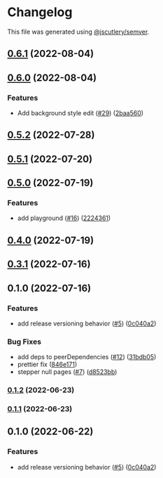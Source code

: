 # Changelog

This file was generated using [@jscutlery/semver](https://github.com/jscutlery/semver).

## [0.6.1](https://github.com/Samelogic/microsurveys/compare/react-microsurveys-client-0.6.0...react-microsurveys-client-0.6.1) (2022-08-04)

## [0.6.0](https://github.com/Samelogic/microsurveys/compare/react-microsurveys-client-0.5.2...react-microsurveys-client-0.6.0) (2022-08-04)

### Features

- Add background style edit ([#29](https://github.com/Samelogic/microsurveys/issues/29)) ([2baa560](https://github.com/Samelogic/microsurveys/commit/2baa560b2788df9298115c4fba0e4bbdacb84b7a))

## [0.5.2](https://github.com/Samelogic/microsurveys/compare/react-microsurveys-client-0.5.1...react-microsurveys-client-0.5.2) (2022-07-28)

## [0.5.1](https://github.com/Samelogic/microsurveys/compare/react-microsurveys-client-0.5.0...react-microsurveys-client-0.5.1) (2022-07-20)

## [0.5.0](https://github.com/Samelogic/microsurveys/compare/react-microsurveys-client-0.4.0...react-microsurveys-client-0.5.0) (2022-07-19)

### Features

- add playground ([#16](https://github.com/Samelogic/microsurveys/issues/16)) ([2224361](https://github.com/Samelogic/microsurveys/commit/2224361fdeb09fbc8f41226b6f07c8c12d09dd95))

## [0.4.0](https://github.com/Samelogic/microsurveys/compare/react-microsurveys-client-0.3.1...react-microsurveys-client-0.4.0) (2022-07-19)

## [0.3.1](https://github.com/Samelogic/microsurveys/compare/react-microsurveys-client-0.3.0...react-microsurveys-client-0.3.1) (2022-07-16)

## 0.1.0 (2022-07-16)

### Features

- add release versioning behavior ([#5](https://github.com/Samelogic/microsurveys/issues/5)) ([0c040a2](https://github.com/Samelogic/microsurveys/commit/0c040a28f3c88f03e3c2d48bf1cc5ca0d0145d9a))

### Bug Fixes

- add deps to peerDependencies ([#12](https://github.com/Samelogic/microsurveys/issues/12)) ([31bdb05](https://github.com/Samelogic/microsurveys/commit/31bdb05076e25a2daab019dafdc6d5529ab6e293))
- prettier fix ([846e171](https://github.com/Samelogic/microsurveys/commit/846e171a7e84b2bfbee81bf39d367149954df183))
- stepper null pages ([#7](https://github.com/Samelogic/microsurveys/issues/7)) ([d8523bb](https://github.com/Samelogic/microsurveys/commit/d8523bbbbbecedae4eae0b6c4328e4114c4510b7))

### [0.1.2](https://github.com/Samelogic/microsurveys/compare/react-microsurveys-client-0.1.1...react-microsurveys-client-0.1.2) (2022-06-23)

### [0.1.1](https://github.com/Samelogic/microsurveys/compare/react-microsurveys-client-0.1.0...react-microsurveys-client-0.1.1) (2022-06-23)

## 0.1.0 (2022-06-22)

### Features

- add release versioning behavior ([#5](https://github.com/Samelogic/microsurveys/issues/5)) ([0c040a2](https://github.com/Samelogic/microsurveys/commit/0c040a28f3c88f03e3c2d48bf1cc5ca0d0145d9a))

